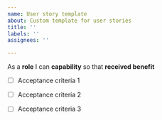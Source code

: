 ```yaml
---
name: User story template
about: Custom template for user stories
title: ''
labels: ''
assignees: ''

---
```


As a **role** I can **capability** so that **received benefit**

- [ ] Acceptance criteria 1

- [ ] Acceptance criteria 2

- [ ] Acceptance criteria 3
